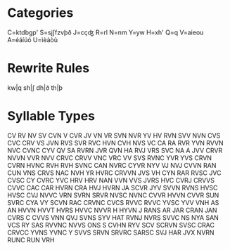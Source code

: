 # Categories 

C=ktdbgp'
S=sjʃfzvþð
J=cçʤ
R=rl
N=nm
Y=yw
H=xh'
Q=q
V=aieou
A=éáíúó
U=ìèàòù

# Rewrite Rules

kw|q
sh|ʃ
dh|ð
th|þ

# Syllable Types

CV
RV
NV
SV
CVN
V
CVR
JV
VN
VR
SVN
NVR
YV
HV
RVN
SVV
NVN
CVS
CVC
CRV
VS
JVN
RVS
SVR
RVC
HVN
CVH
NVS
VC
CA
RA
RVR
YVN
RVVN
NVC
CVNC
CYV
QV
SA
RVRN
JVR
QVN
HA
RVJ
VRS
SVC
NA
A
JVV
CRVR
NVVN
VVR
NVV
CRVC
CRVV
VNC
VRC
VV
SVS
RVNC
YVR
YVS
CRVN
CVRN
HVNC
RVH
RVH
SVNC
CAN
NVRC
CYVR
NYV
VJ
NVJ
CVVN
RAN
CUN
VNS
CRVS
NAC
NVH
YR
HVRC
CRVVN
JVS
VH
CYN
RAR
RVSC
JVC
CVSC
CY
CVRC
YVC
HRV
HRV
NAN
VVN
VVS
JVRS
HVC
CVRJ
CRVVS
CVVC
CAC
CAR
HVRN
CRA
HVJ
HVRN
JA
SCVR
JYV
SVVN
RVNS
HVSC
HVSC
CVJ
NVVC
VRN
SVRN
SRVR
NVSC
NVNC
CVVR
HVVN
CVVR
SUN
SVRC
CYA
VY
SCVN
RAC
CRVNC
CVCS
RVVC
RVVC
YVSC
YVV
VNH
AS
AN
HVVN
HVVT
HVRS
HVVC
NVVR
H
HYVN
J
RANS
AR
JAR
CRAN
JAN
CVRS
C
CVVS
VNN
QVJ
SVNS
SYV
HAT
RVNJ
NVRS
SVVC
NS
NYA
SAN
VCS
RY
SAS
RVVNC
NVVS
ONS
S
CVHN
RYV
SCV
SCRVN
SVSC
CRAC
CRVCC
YVNS
YVNC
Y
SVVS
SRVN
SRVRC
SARSC
SVJ
HAR
JVX
NVRN
RUNC
RUN
VRH